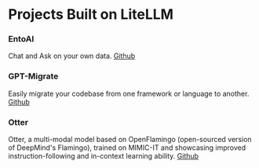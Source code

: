 # Projects Built on LiteLLM



### EntoAI
Chat and Ask on your own data.
[Github](https://github.com/akshata29/entaoai)

### GPT-Migrate
Easily migrate your codebase from one framework or language to another.
[Github](https://github.com/0xpayne/gpt-migrate)

### Otter
Otter, a multi-modal model based on OpenFlamingo (open-sourced version of DeepMind's Flamingo), trained on MIMIC-IT and showcasing improved instruction-following and in-context learning ability.
[Github](https://github.com/Luodian/Otter)




